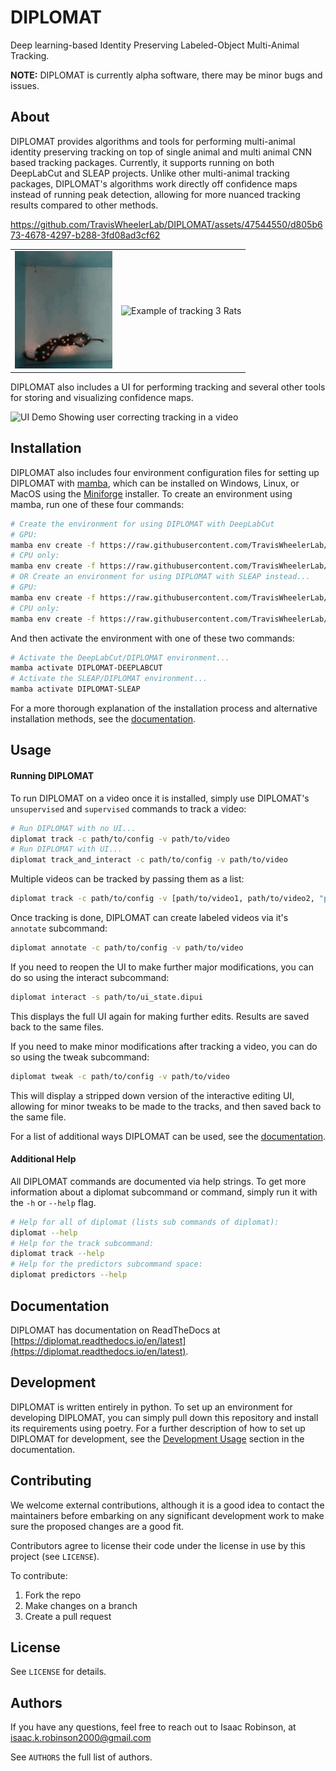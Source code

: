 # DIPLOMAT

Deep learning-based Identity Preserving Labeled-Object Multi-Animal Tracking.

**NOTE:** DIPLOMAT is currently alpha software, there may be minor bugs and issues.

## About

DIPLOMAT provides algorithms and tools for performing multi-animal identity preserving tracking on top of single animal and multi animal CNN based tracking packages. Currently, it supports running on both DeepLabCut and SLEAP projects.
Unlike other multi-animal tracking packages, DIPLOMAT's algorithms work directly off confidence maps instead of running peak detection, allowing for more nuanced tracking results compared to other methods. 

https://github.com/TravisWheelerLab/DIPLOMAT/assets/47544550/d805b673-4678-4297-b288-3fd08ad3cf62

|                                                            |                                                  |
|------------------------------------------------------------|--------------------------------------------------|
| ![Example of tracking 2 Degus in a Box](docs/source/_static/imgs/example1.png) | ![Example of tracking 3 Rats](docs/source/_static/imgs/example2.png) |

DIPLOMAT also includes a UI for performing tracking and several other tools for storing and visualizing confidence maps. 

![UI Demo Showing user correcting tracking in a video](docs/source/_static/imgs/UIDemo.png)

## Installation

DIPLOMAT also includes four environment configuration files for setting up DIPLOMAT with 
[mamba](https://mamba.readthedocs.io/en/latest/installation/mamba-installation.html), which can
be installed on Windows, Linux, or MacOS using the [Miniforge](https://github.com/conda-forge/miniforge) installer.
To create an environment using mamba, run one of these four commands:
```bash
# Create the environment for using DIPLOMAT with DeepLabCut
# GPU:
mamba env create -f https://raw.githubusercontent.com/TravisWheelerLab/DIPLOMAT/main/conda-environments/DIPLOMAT-DEEPLABCUT.yaml
# CPU only:
mamba env create -f https://raw.githubusercontent.com/TravisWheelerLab/DIPLOMAT/main/conda-environments/DIPLOMAT-DEEPLABCUT-CPU.yaml
# OR Create an environment for using DIPLOMAT with SLEAP instead...
# GPU:
mamba env create -f https://raw.githubusercontent.com/TravisWheelerLab/DIPLOMAT/main/conda-environments/DIPLOMAT-SLEAP.yaml
# CPU only:
mamba env create -f https://raw.githubusercontent.com/TravisWheelerLab/DIPLOMAT/main/conda-environments/DIPLOMAT-SLEAP-CPU.yaml
```
And then activate the environment with one of these two commands:
```bash
# Activate the DeepLabCut/DIPLOMAT environment...
mamba activate DIPLOMAT-DEEPLABCUT
# Activate the SLEAP/DIPLOMAT environment...
mamba activate DIPLOMAT-SLEAP
```

For a more thorough explanation of the installation process and alternative installation methods, see the 
[documentation](https://diplomat.readthedocs.io/en/latest/installation.html).

## Usage

#### Running DIPLOMAT

To run DIPLOMAT on a video once it is installed, simply use DIPLOMAT's `unsupervised` and `supervised` commands to track a video:
```bash
# Run DIPLOMAT with no UI...
diplomat track -c path/to/config -v path/to/video
# Run DIPLOMAT with UI...
diplomat track_and_interact -c path/to/config -v path/to/video
```

Multiple videos can be tracked by passing them as a list:
```bash
diplomat track -c path/to/config -v [path/to/video1, path/to/video2, "path/to/video3"]
```

Once tracking is done, DIPLOMAT can create labeled videos via it's `annotate` subcommand:
```bash
diplomat annotate -c path/to/config -v path/to/video
```

If you need to reopen the UI to make further major modifications, you can do so using the interact subcommand:
```bash
diplomat interact -s path/to/ui_state.dipui
```
This displays the full UI again for making further edits. Results are saved back to the same files.

If you need to make minor modifications after tracking a video, you can do so using the tweak subcommand:
```bash
diplomat tweak -c path/to/config -v path/to/video
```
This will display a stripped down version of the interactive editing UI, allowing for minor tweaks to be made to the 
tracks, and then saved back to the same file.

For a list of additional ways DIPLOMAT can be used, see the [documentation](https://diplomat.readthedocs.io/en/latest/basic_usage.html).

#### Additional Help

All DIPLOMAT commands are documented via help strings. To get more information about a diplomat subcommand or command, simply run it with the `-h` or `--help` flag.

```bash
# Help for all of diplomat (lists sub commands of diplomat):
diplomat --help 
# Help for the track subcommand:
diplomat track --help
# Help for the predictors subcommand space:
diplomat predictors --help
```

## Documentation

DIPLOMAT has documentation on ReadTheDocs at [https://diplomat.readthedocs.io/en/latest](https://diplomat.readthedocs.io/en/latest).

## Development

DIPLOMAT is written entirely in python. To set up an environment for developing DIPLOMAT, you can simply pull down this repository and install its
requirements using poetry. For a further description of how to set up DIPLOMAT for development, see the 
[Development Usage](https://diplomat.readthedocs.io/en/latest/advanced_usage.html#development-usage) section in the documentation.

## Contributing

We welcome external contributions, although it is a good idea to contact the
maintainers before embarking on any significant development work to make sure
the proposed changes are a good fit.

Contributors agree to license their code under the license in use by this
project (see `LICENSE`).

To contribute:

  1. Fork the repo
  2. Make changes on a branch
  3. Create a pull request

## License

See `LICENSE` for details.

## Authors

If you have any questions, feel free to reach out to Isaac Robinson, at [isaac.k.robinson2000@gmail.com](mailto:isaac.k.robinson2000@gmail.com)

See `AUTHORS` the full list of authors.

